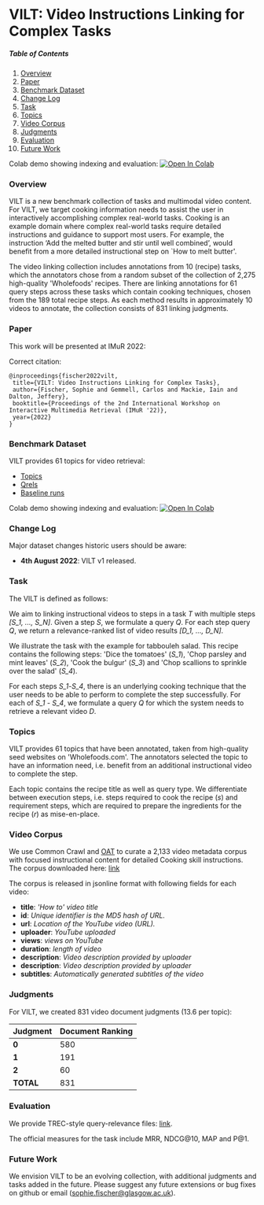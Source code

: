 <!-- Title -->
# VILT: Video Instructions Linking for Complex Tasks</h2>


<!-- TABLE OF CONTENTS -->
  <h5>Table of Contents</h5>
  <ol>
    <li><a href="#overview">Overview</a>
    <li><a href="#paper">Paper</a>
    <li><a href="#dataset">Benchmark Dataset</a></li>
    <li><a href="#change-log">Change Log</a></li>
    <li><a href="#tasks">Task</a></li>
    <li><a href="#complex-topics">Topics</a></li>
    <li><a href="#doc-corpus">Video Corpus</a></li>
    <li><a href="#judgments">Judgments</a></li>
    <li><a href="#evaluation">Evaluation</a></li>
    <li><a href="#future-work">Future Work</a></li>
  </ol>

Colab demo showing indexing and evaluation: [![Open In Colab](https://colab.research.google.com/assets/colab-badge.svg)](https://colab.research.google.com/drive/1vU7l6dkLRYItE289aLanO30zhXJUBfL-?usp=sharing)


<!-- Overview -->
<h3 id="overview">Overview</h3>

<p> 
VILT is a new benchmark collection of tasks and multimodal video content.
For VILT, we target cooking information needs to assist the user in interactively accomplishing complex real-world tasks.
Cooking is an example domain where complex real-world tasks require detailed instructions and guidance to support most users.
For example, the instruction ‘Add the melted butter and stir until well combined’, would benefit from a more detailed instructional step on `How to melt butter'. 

The video linking collection includes annotations from 10 (recipe) tasks, which the annotators chose from a random subset of the collection of 2,275 high-quality 'Wholefoods' recipes.
There are linking annotations for 61 query steps across these tasks which contain cooking techniques, chosen from the 189 total recipe steps.
As each method results in approximately 10 videos to annotate, the collection consists of 831 linking judgments.

</p>

<!-- Paper -->
<h3 id="paper">Paper</h3>

This work will be presented at IMuR 2022: <!-- ARVIX LINK-->

Correct citation: 
```
@inproceedings{fischer2022vilt,
 title={VILT: Video Instructions Linking for Complex Tasks},
 author={Fischer, Sophie and Gemmell, Carlos and Mackie, Iain and Dalton, Jeffery},
 booktitle={Proceedings of the 2nd International Workshop on Interactive Multimedia Retrieval (IMuR '22)},
 year={2022}
}
```

<!-- Dataset -->
<h3 id="dataset">Benchmark Dataset</h3>
<p> VILT provides 61 topics for video retrieval: </p> 
  <ul>
    <li><a href="https://github.com/grill-lab/VILT/blob/master/topics/annotated_topics.json">Topics</a> 
    <li><a href="https://github.com/grill-lab/VILT/blob/master/qrels/document.qrels">Qrels</a></li>
    <li><a href="https://github.com/grill-lab/VILT/tree/master/runs">Baseline runs</a></li>
  </ul> 

Colab demo showing indexing and evaluation: [![Open In Colab](https://colab.research.google.com/assets/colab-badge.svg)](https://colab.research.google.com/drive/1vU7l6dkLRYItE289aLanO30zhXJUBfL-?usp=sharing)

<!-- Change Log -->
<h3 id="change-log">Change Log</h3>

Major dataset changes historic users should be aware:
<ul>
    <li> <b>4th August 2022</b>: VILT v1 released.  
</ul> 


<!-- Tasks -->
<h3 id="tasks">Task</h3>

The VILT is defined as follows:

We aim to linking instructional videos to steps in a task <i>T</i> with multiple steps <i>[S_1, ..., S_N]</i>.
Given a step <i>S</i>, we formulate a query <i>Q</i>.
For each step query <i>Q</i>, we return a relevance-ranked list of video results <i>[D_1, ..., D_N]</i>.

We illustrate the task with the example for tabbouleh salad.
This recipe contains the following steps: 'Dice the tomatoes' (<i>S_1</i>), 'Chop parsley and mint leaves' (<i>S_2</i>), 'Cook the bulgur' (<i>S_3</i>) and 'Chop scallions to sprinkle over the salad' (<i>S_4</i>).

For each steps <i>S_1</i>-<i>S_4</i>, there is an underlying cooking technique that the user needs to be able to perform to complete the step successfully.
For each of <i>S_1</i> - <i>S_4</i>, we formulate a query <i>Q</i> for which the system needs to retrieve a relevant video <i>D</i>.

<!-- Topics -->
<h3 id="complex-topics">Topics</h3>
VILT provides 61 topics that have been annotated, taken from high-quality seed websites on 'Wholefoods.com'. 
The annotators selected the topic to have an information need, i.e. benefit from an additional instructional video to complete the step.

Each topic contains the recipe title as well as query type. We differentiate between execution steps, i.e. steps required to cook the recipe (<i>s</i>) and requirement steps, which are required to prepare the ingredients for the recipe (<i>r</i>) as mise-en-place.

<!-- Video Corpus -->
<h3 id="doc-corpus">Video Corpus</h3>

We use Common Crawl and [OAT](https://github.com/grill-lab/OAT) to curate a 2,133 video metadata corpus with focused instructional content for detailed Cooking skill instructions. 
The corpus downloaded here: [link](https://vilt-public-data.s3.amazonaws.com/video_metadata.jsonl)

The corpus is released in jsonline format with following fields for each video:

<ul>
   <li> <b>title</b>: <i> 'How to' video title</i></li>
   <li> <b>id</b>: <i>Unique identifier is the MD5 hash of URL.</i>
   <li> <b>url</b>: <i>Location of the YouTube video (URL). </i>
   <li> <b>uploader</b>: <i>YouTube uploaded</i></li>
   <li> <b>views</b>: <i>views on YouTube</i></li>
   <li> <b>duration</b>: <i>length of video</i></li>
   <li> <b>description</b>: <i>Video description provided by uploader</i>
   <li> <b>description</b>: <i>Video description provided by uploader</i>
   <li> <b>subtitles</b>: <i>Automatically generated subtitles of the video</i>
 </ul> 

<!-- Judgments -->
<h3 id="judgments">Judgments</h3>

For VILT, we created 831 video document judgments (13.6 per topic):

<table class="tg">
<thead>
  <tr>
    <th class="tg-j6zm"><span style="font-weight:bold">Judgment</span></th>
    <th class="tg-j6zm"><span style="font-weight:bold">Document Ranking</span></th>
  </tr>
</thead>
<tbody>
  <tr>
    <td class="tg-kex3"><span style="font-weight:bold">0</span></td>
    <td class="tg-2b7s"><span style="font-weight:normal">580</span></td>
  </tr>
  <tr>
    <td class="tg-kex3"><span style="font-weight:bold">1</span></td>
    <td class="tg-2b7s"><span style="font-weight:normal">191</span></td>
  </tr>
  <tr>
    <td class="tg-kex3"><span style="font-weight:bold">2</span></td>
    <td class="tg-2b7s"><span style="font-weight:normal">60</span></td>
  </tr>

  <tr>
    <td class="tg-j6zm"><span style="font-weight:bold">TOTAL</span></td>
    <td class="tg-2b7s"><span style="font-weight:normal">831</span></td>
  </tr>
</tbody>
</table>

   
<!-- Evaluation -->
<h3 id="evaluation">Evaluation</h3>

We provide TREC-style query-relevance files: <a href="https://github.com/grill-lab/VILT/blob/master/qrels/document.qrels">link</a>. 

The official measures for the task include MRR, NDCG@10, MAP and P@1.


<!-- Future Work -->
<h3 id="future-work">Future Work </h3>

We envision VILT to be an evolving collection, with additional judgments and tasks added in the future.
Please suggest any future extensions or bug fixes on github or email (sophie.fischer@glasgow.ac.uk). 


